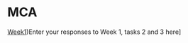 # MCA
[Week1]([https://week1](https://github.com/user0disconnect/MCA-2023/blob/54d91f23db0f233c916f91165b3fad15dc8f72f0/week1)https://github.com/user0disconnect/MCA-2023/blob/54d91f23db0f233c916f91165b3fad15dc8f72f0/week1))Enter your responses to Week 1, tasks 2 and 3 here\]
